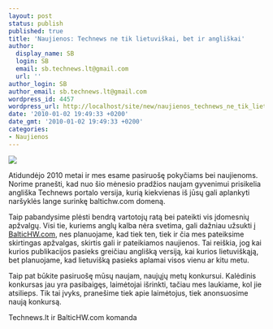 ```yaml
---
layout: post
status: publish
published: true
title: 'Naujienos: Technews ne tik lietuviškai, bet ir angliškai'
author:
  display_name: SB
  login: SB
  email: sb.technews.lt@gmail.com
  url: ''
author_login: SB
author_email: sb.technews.lt@gmail.com
wordpress_id: 4457
wordpress_url: http://localhost/site/new/naujienos_technews_ne_tik_lietuviskai_bet_ir_angliskai/
date: '2010-01-02 19:49:33 +0200'
date_gmt: '2010-01-02 19:49:33 +0200'
categories:
- Naujienos
---
```

<div class="imgright"><img src="http://www.part.lt/img/56ca63aeb0f9472bf60d4101664c8035384.png"  /></div>
<p>Atidundėjo 2010 metai ir mes esame pasiruošę pokyčiams bei naujienoms. Norime pranešti, kad nuo šio mėnesio pradžios naujam gyvenimui prisikelia angliška Technews portalo versija, kurią kiekvienas iš jūsų gali aplankyti naršyklės lange surinkę baltichw.com domeną.</p>
<p>Taip pabandysime plėsti bendrą vartotojų ratą bei pateikti vis įdomesnių apžvalgų. Visi tie, kuriems anglų kalba nėra svetima, gali dažniau užsukti į <a class="ns" href="http://www.baltichw.com">BalticHW.com</a>, nes planuojame, kad tiek ten, tiek ir čia mes pateiksime skirtingas apžvalgas, skirtis gali ir pateikiamos naujienos. Tai reiškia, jog kai kurios publikacijos pasieks greičiau anglišką versiją, kai kurios lietuviškąją, bet planuojame, kad lietuvišką pasieks aplamai visos vienu ar kitu metu.</p>
<p>Taip pat būkite pasiruošę mūsų naujam, naujųjų metų konkursui. Kalėdinis konkursas jau yra pasibaigęs, laimėtojai išrinkti, tačiau mes laukiame, kol jie atsilieps. Tik tai įvyks, pranešime tiek apie laimėtojus, tiek anonsuosime naują konkursą.</p>
<p>Technews.lt ir BalticHW.com komanda<br /></p>
